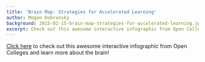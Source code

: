 ```yaml
---
title: 'Brain Map: Strategies for Accelerated Learning'
author: Megan Dobransky
background: 2015-02-15-brain-map-strategies-for-accelerated-learning.jpg
excerpt: Check out this awesome interactive infographic from Open Colleges and learn more about the brain!
---
```

[Click here](http://www.opencolleges.edu.au/informed/learning-strategies/) to check out this awesome interactive infographic from Open Colleges and learn more about the brain!
